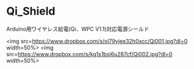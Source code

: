 # Qi_Shield
Arduino用ワイヤレス給電(Qi、WPC V1.1)対応電源シールド

<img src=https://www.dropbox.com/s/ol79yjee32h0xcc/Qi001.jpg?dl=0 width=50%>  <img src=https://www.dropbox.com/s/kg1s1bsi6u287cf/Qi002.jpg?dl=0 width=50%>


